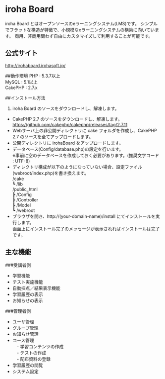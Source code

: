 # iroha Board

iroha Board とはオープンソースのeラーニングシステム(LMS)です。
シンプルでフラットな構造が特徴で、小規模なeラーニングシステムの構築に向いています。
商用、非商用問わず自由にカスタマイズして利用することが可能です。

## 公式サイト
http://irohaboard.irohasoft.jp/

##動作環境
PHP : 5.3.7以上  
MySQL : 5.1以上  
CakePHP : 2.7.x  

##インストール方法
1. iroha Board のソースをダウンロードし、解凍します。
* CakePHP 2.7 のソースをダウンロードし、解凍します。  
https://github.com/cakephp/cakephp/releases/tag/2.7.11
* Webサーバ上の非公開ディレクトリに cake フォルダを作成し、CakePHP 2.7 のソースを全てアップロードします。
* 公開ディレクトリに irohaBoard をアップロードします。
* データベース(Config/database.php)の設定を行います。  
  ※事前に空のデータベースを作成しておく必要があります。(推奨文字コード : UTF-8)  
* ディレクトリ構成が以下のようになっていない場合、設定ファイル(webroot/index.php)を書き換えます。  
/cake  
┗ /lib  
/public_html  
┣ /Config  
┣ /Controller  
┣ /Model  
┗ /webroot  
* ブラウザを開き、http://(your-domain-name)/install にてインストールを実行します。  
画面上にインストール完了のメッセージが表示されればインストールは完了です。

## 主な機能
###受講者側
* 学習機能
* テスト実施機能
* 自動採点／結果表示機能
* 学習履歴の表示
* お知らせの表示

###管理者側
* ユーザ管理
* グループ管理
* お知らせ管理
* コース管理  
　- 学習コンテンツの作成  
　- テストの作成  
　- 配布資料の登録  
* 学習履歴の閲覧
* システム設定
  
